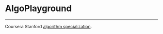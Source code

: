 # AlgoPlayground
---

Coursera Stanford [algorithm specialization](https://www.coursera.org/specializations/algorithms).